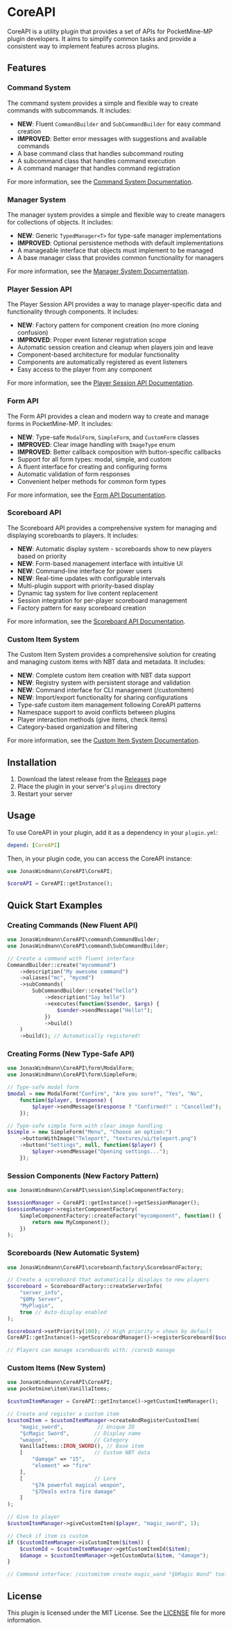 # CoreAPI

CoreAPI is a utility plugin that provides a set of APIs for PocketMine-MP plugin developers. It aims to simplify common tasks and provide a consistent way to implement features across plugins.

## Features

### Command System

The command system provides a simple and flexible way to create commands with subcommands. It includes:

- **NEW**: Fluent `CommandBuilder` and `SubCommandBuilder` for easy command creation
- **IMPROVED**: Better error messages with suggestions and available commands
- A base command class that handles subcommand routing
- A subcommand class that handles command execution
- A command manager that handles command registration

For more information, see the [Command System Documentation](src/command/README.md).

### Manager System

The manager system provides a simple and flexible way to create managers for collections of objects. It includes:

- **NEW**: Generic `TypedManager<T>` for type-safe manager implementations
- **IMPROVED**: Optional persistence methods with default implementations
- A manageable interface that objects must implement to be managed
- A base manager class that provides common functionality for managers

For more information, see the [Manager System Documentation](src/manager/README.md).

### Player Session API

The Player Session API provides a way to manage player-specific data and functionality through components. It includes:

- **NEW**: Factory pattern for component creation (no more cloning confusion)
- **IMPROVED**: Proper event listener registration scope
- Automatic session creation and cleanup when players join and leave
- Component-based architecture for modular functionality
- Components are automatically registered as event listeners
- Easy access to the player from any component

For more information, see the [Player Session API Documentation](src/session/README.md).

### Form API

The Form API provides a clean and modern way to create and manage forms in PocketMine-MP. It includes:

- **NEW**: Type-safe `ModalForm`, `SimpleForm`, and `CustomForm` classes
- **IMPROVED**: Clear image handling with `ImageType` enum
- **IMPROVED**: Better callback composition with button-specific callbacks
- Support for all form types: modal, simple, and custom
- A fluent interface for creating and configuring forms
- Automatic validation of form responses
- Convenient helper methods for common form types

For more information, see the [Form API Documentation](src/form/README.md).

### Scoreboard API

The Scoreboard API provides a comprehensive system for managing and displaying scoreboards to players. It includes:

- **NEW**: Automatic display system - scoreboards show to new players based on priority
- **NEW**: Form-based management interface with intuitive UI
- **NEW**: Command-line interface for power users
- **NEW**: Real-time updates with configurable intervals
- Multi-plugin support with priority-based display
- Dynamic tag system for live content replacement
- Session integration for per-player scoreboard management
- Factory pattern for easy scoreboard creation

For more information, see the [Scoreboard API Documentation](src/scoreboard/README.md).

### Custom Item System

The Custom Item System provides a comprehensive solution for creating and managing custom items with NBT data and metadata. It includes:

- **NEW**: Complete custom item creation with NBT data support
- **NEW**: Registry system with persistent storage and validation
- **NEW**: Command interface for CLI management (/customitem)
- **NEW**: Import/export functionality for sharing configurations
- Type-safe custom item management following CoreAPI patterns
- Namespace support to avoid conflicts between plugins
- Player interaction methods (give items, check items)
- Category-based organization and filtering

For more information, see the [Custom Item System Documentation](src/item/README.md).

## Installation

1. Download the latest release from the [Releases](https://github.com/JonasWindmann/CoreAPI/releases) page
2. Place the plugin in your server's `plugins` directory
3. Restart your server

## Usage

To use CoreAPI in your plugin, add it as a dependency in your `plugin.yml`:

```yaml
depend: [CoreAPI]
```

Then, in your plugin code, you can access the CoreAPI instance:

```php
use JonasWindmann\CoreAPI\CoreAPI;

$coreAPI = CoreAPI::getInstance();
```

## Quick Start Examples

### Creating Commands (New Fluent API)

```php
use JonasWindmann\CoreAPI\command\CommandBuilder;
use JonasWindmann\CoreAPI\command\SubCommandBuilder;

// Create a command with fluent interface
CommandBuilder::create("mycommand")
    ->description("My awesome command")
    ->aliases("mc", "mycmd")
    ->subCommands(
        SubCommandBuilder::create("hello")
            ->description("Say hello")
            ->executes(function($sender, $args) {
                $sender->sendMessage("Hello!");
            })
            ->build()
    )
    ->build(); // Automatically registered!
```

### Creating Forms (New Type-Safe API)

```php
use JonasWindmann\CoreAPI\form\ModalForm;
use JonasWindmann\CoreAPI\form\SimpleForm;

// Type-safe modal form
$modal = new ModalForm("Confirm", "Are you sure?", "Yes", "No",
    function($player, $response) {
        $player->sendMessage($response ? "Confirmed!" : "Cancelled");
    });

// Type-safe simple form with clear image handling
$simple = new SimpleForm("Menu", "Choose an option:")
    ->buttonWithImage("Teleport", "textures/ui/teleport.png")
    ->button("Settings", null, function($player) {
        $player->sendMessage("Opening settings...");
    });
```

### Session Components (New Factory Pattern)

```php
use JonasWindmann\CoreAPI\session\SimpleComponentFactory;

$sessionManager = CoreAPI::getInstance()->getSessionManager();
$sessionManager->registerComponentFactory(
    SimpleComponentFactory::createFactory("mycomponent", function() {
        return new MyComponent();
    })
);
```

### Scoreboards (New Automatic System)

```php
use JonasWindmann\CoreAPI\scoreboard\factory\ScoreboardFactory;

// Create a scoreboard that automatically displays to new players
$scoreboard = ScoreboardFactory::createServerInfo(
    "server_info",
    "§6My Server",
    "MyPlugin",
    true // Auto-display enabled
);

$scoreboard->setPriority(100); // High priority = shows by default
CoreAPI::getInstance()->getScoreboardManager()->registerScoreboard($scoreboard);

// Players can manage scoreboards with: /coresb manage
```

### Custom Items (New System)

```php
use JonasWindmann\CoreAPI\CoreAPI;
use pocketmine\item\VanillaItems;

$customItemManager = CoreAPI::getInstance()->getCustomItemManager();

// Create and register a custom item
$customItem = $customItemManager->createAndRegisterCustomItem(
    "magic_sword",           // Unique ID
    "§cMagic Sword",        // Display name
    "weapon",               // Category
    VanillaItems::IRON_SWORD(), // Base item
    [                       // Custom NBT data
        "damage" => "15",
        "element" => "fire"
    ],
    [                       // Lore
        "§7A powerful magical weapon",
        "§7Deals extra fire damage"
    ]
);

// Give to player
$customItemManager->giveCustomItem($player, "magic_sword", 1);

// Check if item is custom
if ($customItemManager->isCustomItem($item)) {
    $customId = $customItemManager->getCustomItemId($item);
    $damage = $customItemManager->getCustomData($item, "damage");
}

// Command interface: /customitem create magic_wand "§bMagic Wand" tool minecraft:stick
```

## License

This plugin is licensed under the MIT License. See the [LICENSE](LICENSE) file for more information.
